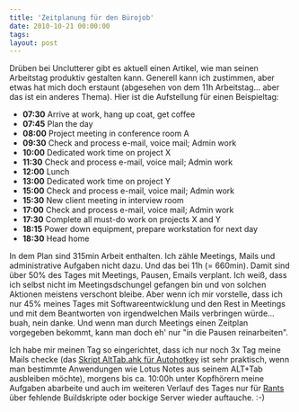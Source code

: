 ```yaml
---
title: 'Zeitplanung für den Bürojob'
date: 2010-10-21 00:00:00 
tags: 
layout: post
---
```

Drüben bei Unclutterer gibt es aktuell einen Artikel, wie man seinen Arbeitstag produktiv gestalten kann. Generell kann ich zustimmen, aber etwas hat mich doch erstaunt (abgesehen von dem 11h Arbeitstag... aber das ist ein anderes Thema). Hier ist die Aufstellung für einen Beispieltag:

* <strong>07:30</strong> Arrive at work, hang up coat, get coffee
* <strong>07:45</strong> Plan the day
* <strong>08:00</strong> Project meeting in conference room A
* <strong>09:30</strong> Check and process e-mail, voice mail; Admin work
* <strong>10:00</strong> Dedicated work time on project X
* <strong>11:30</strong> Check and process e-mail, voice mail; Admin work
* <strong>12:00</strong> Lunch
* <strong>13:00</strong> Dedicated work time on project Y
* <strong>15:00</strong> Check and process e-mail, voice mail; Admin work
* <strong>15:30</strong> New client meeting in interview room
* <strong>17:00</strong> Check and process e-mail, voice mail; Admin work
* <strong>17:30</strong> Complete all must-do work on projects X and Y
* <strong>18:15</strong> Power down equipment, prepare workstation for next day
* <strong>18:30</strong> Head home

In dem Plan sind 315min Arbeit enthalten. Ich zähle Meetings, Mails und administrative Aufgaben nicht dazu. Und das bei 11h (= 660min). Damit sind über 50% des Tages mit Meetings, Pausen, Emails verplant. Ich weiß, dass ich selbst nicht im Meetingsdschungel gefangen bin und von solchen Aktionen meistens verschont bleibe. Aber wenn ich mir vorstelle, dass ich nur 45% meines Tages mit Softwareentwicklung und den Rest in Meetings und mit dem Beantworten von irgendwelchen Mails verbringen würde... buah, nein danke. Und wenn man durch Meetings einen Zeitplan vorgegeben bekommt, kann man doch eh' nur "in die Pausen reinarbeiten".

Ich habe mir meinen Tag so eingerichtet, dass ich nur noch 3x Tag meine Mails checke (das <a href="http://www.autohotkey.com/forum/topic6422.html" target="_blank">Skript AltTab.ahk für Autohotkey</a> ist sehr praktisch, wenn man bestimmte Anwendungen wie Lotus Notes aus seinem ALT+Tab ausbleiben möchte), morgens bis ca. 10:00h unter Kopfhörern meine Aufgaben abarbeite und auch im weiteren Verlauf des Tages nur für <a href="http://dict.leo.org/ende?search=rant" target="_blank">Rants</a> über fehlende Buildskripte oder bockige Server wieder auftauche. :-)
